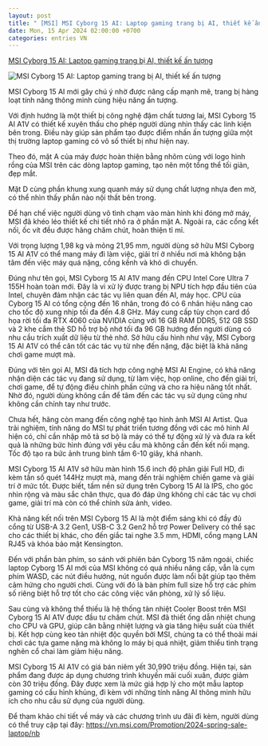 ```yaml
---
layout: post
title: " [MSI] MSI Cyborg 15 AI: Laptop gaming trang bị AI, thiết kế ấn tượng"
date: Mon, 15 Apr 2024 02:00:00 +0700
categories: entries VN
---
```

[MSI Cyborg 15 AI: Laptop gaming trang bị AI, thiết kế ấn tượng](https://viez.vn/futurenow/msi-cyborg-15-ai-laptop-gaming-trang-bi-ai-thiet-ke-an-tuong-CwWQBOzLlcDx.html)

![MSI Cyborg 15 AI: Laptop gaming trang bị AI, thiết kế ấn tượng](https://media.viez.vn/prod/2024/4/15/1713152649340_seo_Thumbnail_4a0f40cfd6.jpeg)

MSI Cyborg 15 AI mới gây chú ý nhờ được nâng cấp mạnh mẽ, trang bị hàng loạt tính năng thông minh cùng hiệu năng ấn tượng.

Với định hướng là một thiết bị công nghệ đậm chất tương lai, MSI Cyborg 15 AI A1V có thiết kế xuyên thấu cho phép người dùng nhìn thấy các linh kiện bên trong. Điều này giúp sản phẩm tạo được điểm nhấn ấn tượng giữa một thị trường laptop gaming có vô số thiết bị như hiện nay.

Theo đó, mặt A của máy được hoàn thiện bằng nhôm cùng với logo hình rồng của MSI trên các dòng laptop gaming, tạo nên một tổng thể tối giản, đẹp mắt.

Mặt D cùng phần khung xung quanh máy sử dụng chất lượng nhựa đen mờ, có thể nhìn thấy phần nào nội thất bên trong.

Để hạn chế việc người dùng vô tình chạm vào màn hình khi đóng mở máy, MSI đã khéo léo thiết kế chi tiết nhô ra ở phần mặt A. Ngoài ra, các cổng kết nối, ốc vít đều được hãng chăm chút, hoàn thiện tỉ mỉ.

Với trọng lượng 1,98 kg và mỏng 21,95 mm, người dùng sở hữu MSI Cyborg 15 AI A1V có thể mang máy đi làm việc, giải trí ở nhiều nơi mà không bận tâm đến việc máy quá nặng, cồng kềnh và khó di chuyển.

Đúng như tên gọi, MSI Cyborg 15 AI A1V mang đến CPU Intel Core Ultra 7 155H hoàn toàn mới. Đây là vi xử lý được trang bị NPU tích hợp đầu tiên của Intel, chuyên đảm nhận các tác vụ liên quan đến AI, máy học. CPU của Cyborg 15 AI có tổng cộng đến 16 nhân, trong đó có 6 nhân hiệu năng cao cho tốc độ xung nhịp tối đa đến 4.8 GHz. Máy cung cấp tùy chọn card đồ họa rời tối đa RTX 4060 của NVIDIA cùng với 16 GB RAM DDR5, 512 GB SSD và 2 khe cắm thẻ SD hỗ trợ bộ nhớ tối đa 96 GB hướng đến người dùng có nhu cầu trích xuất dữ liệu từ thẻ nhớ. Sở hữu cấu hình như vậy, MSI Cyborg 15 AI A1V có thể cân tốt các tác vụ từ nhẹ đến nặng, đặc biệt là khả năng chơi game mượt mà.

Đúng với tên gọi AI, MSI đã tích hợp công nghệ MSI AI Engine, có khả năng nhận diện các tác vụ đang sử dụng, từ làm việc, họp online, cho đến giải trí, chơi game, để tự động điều chỉnh phần cứng và cho ra hiệu năng tốt nhất. Nhờ đó, người dùng không cần để tâm đến các tác vụ sử dụng cũng như không cần chỉnh tay như trước.

Chưa hết, hãng còn mang đến công nghệ tạo hình ảnh MSI AI Artist. Qua trải nghiệm, tính năng do MSI tự phát triển tương đồng với các mô hình AI hiện có, chỉ cần nhập mô tả sơ bộ là máy có thể tự động xử lý và đưa ra kết quả là những bức hình đúng với yêu cầu mà không cần đến kết nối mạng. Tốc độ tạo ra bức ảnh trung bình tầm 6-10 giây, khá nhanh.

MSI Cyborg 15 AI A1V sở hữu màn hình 15.6 inch độ phân giải Full HD, đi kèm tần số quét 144Hz mượt mà, mang đến trải nghiệm chiến game và giải trí ở mức tốt. Được biết, tấm nền sử dụng trên Cyborg 15 AI là IPS, cho góc nhìn rộng và màu sắc chân thực, qua đó đáp ứng không chỉ các tác vụ chơi game, giải trí mà còn có thể chỉnh sửa ảnh, video.

Khả năng kết nối trên MSI Cyborg 15 AI là một điểm sáng khi có đầy đủ cổng từ USB-A 3.2 Gen1, USB-C 3.2 Gen2 hỗ trợ Power Delivery có thể sạc cho các thiết bị khác, cho đến giắc tai nghe 3.5 mm, HDMI, cổng mạng LAN RJ45 và khóa bảo mật Kensington.

Đến với phần bàn phím, so sánh với phiên bản Cyborg 15 năm ngoái, chiếc laptop Cyborg 15 AI mới của MSI không có quá nhiều nâng cấp, vẫn là cụm phím WASD, các nút điều hướng, nút nguồn được làm nổi bật giúp tạo thêm cảm hứng cho người chơi. Cùng với đó là bàn phím full size hỗ trợ các phím số riêng biệt hỗ trợ tốt cho các công việc văn phòng, xử lý số liệu.

Sau cùng và không thể thiếu là hệ thống tản nhiệt Cooler Boost trên MSI Cyborg 15 AI A1V được đầu tư chăm chút. MSI đã thiết ống dẫn nhiệt chung cho CPU và GPU, giúp cân bằng nhiệt lượng và gia tăng hiệu suất của thiết bị. Kết hợp cùng keo tản nhiệt độc quyền bởi MSI, chúng ta có thể thoải mái chơi các tựa game nặng mà không lo máy bị quá nhiệt, giảm thiểu tình trạng nghẽn cổ chai làm giảm hiệu năng.

MSI Cyborg 15 AI A1V có giá bán niêm yết 30,990 triệu đồng. Hiện tại, sản phẩm đang được áp dụng chương trình khuyến mãi cuối xuân, được giảm còn 30 triệu đồng. Đây được xem là mức giá hợp lý cho một mẫu laptop gaming có cấu hình khủng, đi kèm với những tính năng AI thông minh hữu ích cho nhu cầu sử dụng của người dùng.

Để tham khảo chi tiết về máy và các chương trình ưu đãi đi kèm, người dùng có thể truy cập tại đây: https://vn.msi.com/Promotion/2024-spring-sale-laptop/nb

